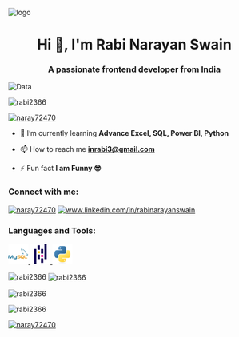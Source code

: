 ![logo](https://github.com/Rabi2366/Rabi/blob/main/Blue%20and%20White%20Gradient%20Profile%20Data%20Analyst%20LinkedIn%20Article%20Cover%20Image.png)
<h1 align="center">Hi 👋, I'm Rabi Narayan Swain</h1>
<h3 align="center">A passionate frontend developer from India</h3>

<img aling="right" alt="Data" width="400" src="https://th.bing.com/th?id=OIP.VON9gHTrzeHZbHfXsqfzEAHaEq&w=315&h=198&c=8&rs=1&qlt=90&o=6&dpr=1.3&pid=3.1&rm=2">

<p align="left"> <img src="https://komarev.com/ghpvc/?username=rabi2366&label=Profile%20views&color=0e75b6&style=flat" alt="rabi2366" /> </p>

<p align="left"> <a href="https://twitter.com/naray72470" target="blank"><img src="https://img.shields.io/twitter/follow/naray72470?logo=twitter&style=for-the-badge" alt="naray72470" /></a> </p>

- 🌱 I’m currently learning **Advance Excel, SQL, Power BI, Python**

- 📫 How to reach me **inrabi3@gmail.com**

- ⚡ Fun fact **I am Funny 😎**

<h3 align="left">Connect with me:</h3>
<p align="left">
<a href="https://twitter.com/naray72470" target="blank"><img align="center" src="https://raw.githubusercontent.com/rahuldkjain/github-profile-readme-generator/master/src/images/icons/Social/twitter.svg" alt="naray72470" height="30" width="40" /></a>
<a href="https://linkedin.com/in/www.linkedin.com/in/rabinarayanswain" target="blank"><img align="center" src="https://raw.githubusercontent.com/rahuldkjain/github-profile-readme-generator/master/src/images/icons/Social/linked-in-alt.svg" alt="www.linkedin.com/in/rabinarayanswain" height="30" width="40" /></a>
</p>

<h3 align="left">Languages and Tools:</h3>
<p align="left"> <a href="https://www.mysql.com/" target="_blank" rel="noreferrer"> <img src="https://raw.githubusercontent.com/devicons/devicon/master/icons/mysql/mysql-original-wordmark.svg" alt="mysql" width="40" height="40"/> </a> <a href="https://pandas.pydata.org/" target="_blank" rel="noreferrer"> <img src="https://raw.githubusercontent.com/devicons/devicon/2ae2a900d2f041da66e950e4d48052658d850630/icons/pandas/pandas-original.svg" alt="pandas" width="40" height="40"/> </a> <a href="https://www.python.org" target="_blank" rel="noreferrer"> <img src="https://raw.githubusercontent.com/devicons/devicon/master/icons/python/python-original.svg" alt="python" width="40" height="40"/> </a> </p>

<p><img align="left" src="https://github-readme-stats.vercel.app/api/top-langs?username=rabi2366&show_icons=true&locale=en&layout=compact" alt="rabi2366" /></p>

<p>&nbsp;<img align="center" src="https://github-readme-stats.vercel.app/api?username=rabi2366&show_icons=true&locale=en" alt="rabi2366" /></p>

<p><img align="center" src="https://github-readme-streak-stats.herokuapp.com/?user=rabi2366&" alt="rabi2366" /></p> 

<p align="left"> <img src="https://komarev.com/ghpvc/?username=rabi2366&label=Profile%20views&color=0e75b6&style=flat" alt="rabi2366" /> </p>

<p align="left"> <a href="https://twitter.com/naray72470" target="blank"><img src="https://img.shields.io/twitter/follow/naray72470?logo=twitter&style=for-the-badge" alt="naray72470" /></a> </p>






